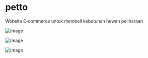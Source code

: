 # petto
Website E-commerce untuk membeli kebutuhan hewan peliharaan

![image](https://github.com/Perfectcopy86/petto/assets/100756215/78f594db-c46d-4f41-9af5-d0dcb246018f)


![image](https://github.com/Perfectcopy86/petto/assets/100756215/7b75b553-e501-4810-8703-4341288edfa4)


![image](https://github.com/Perfectcopy86/petto/assets/100756215/29cdfe34-9bc7-4e68-80b6-7adbf507a9fb)


